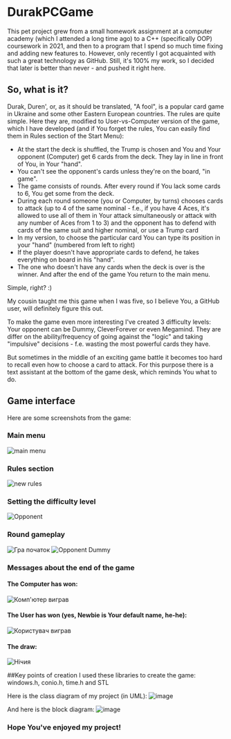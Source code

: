 # DurakPCGame
This pet project grew from a small homework assignment at a computer academy (which I attended a long time ago) to a C++ (specifically OOP) coursework in 2021, and then to a program that I spend so much time fixing and adding new features to. However, only recently I got acquainted with such a great technology as GitHub. Still, it's 100% my work, so I decided that later is better than never - and pushed it right here.

## So, what is it?
Durak,  Duren', or, as it should be translated, "A fool", is a popular card game in Ukraine and some other Eastern European countries.
The rules are quite simple. Here they are, modified to User-vs-Computer version of the game, which I have developed (and if You forget the rules, You can easily find them in Rules section of the Start Menu): 
- At the start the deck is shuffled, the Trump is chosen and You and Your opponent (Computer) get 6 cards from the deck. They lay in line in front of You, in Your "hand".
- You can't see the opponent's cards unless they're on the board, "in game".
- The game consists of rounds. After every round if You lack some cards to 6, You get some from the deck.
- During each round someone (you or Computer, by turns) chooses cards to attack (up to 4 of the same nominal - f.e., if you have 4 Aces, it's allowed to use all of them in Your attack simultaneously or attack with any number of Aces from 1 to 3) and the opponent has to defend with cards of the same suit and higher nominal, or use a Trump card
- In my version, to choose the particular card You can type its position in your "hand" (numbered from left to right)
- If the player doesn't have appropriate cards to defend, he takes everything on board in his "hand".
- The one who doesn't have any cards when the deck is over is the winner.
And after the end of the game You return to the main menu.

Simple, right? :)

My cousin taught me this game when I was five, so I believe You, a GitHub user, will definitely figure this out.

To make the game even more interesting I've created 3 difficulty levels: Your opponent can be Dummy, CleverForever or even Megamind. They are differ on the ability/frequency of going against the "logic" and taking "impulsive" decisions - f.e. wasting the most powerful cards they have. 

But sometimes in the middle of an exciting game battle it becomes too hard to recall even how to choose a card to attack. For this purpose there is a text assistant at the bottom of the game desk, which reminds You what to do.

## Game interface
Here are some screenshots from the game:

### Main menu
![main menu](https://user-images.githubusercontent.com/99298961/189718690-e33527aa-52bb-4d83-a634-80c7877800ca.jpg)

### Rules section
![new rules](https://user-images.githubusercontent.com/99298961/189718772-7703bc26-393d-4bce-8fe7-43bfb2cff5c3.jpg)

### Setting the difficulty level
![Opponent](https://user-images.githubusercontent.com/99298961/189719798-dc8973e9-88ef-4f5f-b182-b30a00cecd4f.jpg)

### Round gameplay
![Гра початок](https://user-images.githubusercontent.com/99298961/189721232-d65db8bd-3eda-4ceb-bc14-2a845af8aae9.jpg)
![Opponent Dummy](https://user-images.githubusercontent.com/99298961/189719963-9e468fc2-d95a-4083-9f73-1707019aa989.jpg)

### Messages about the end of the game

#### The Computer has won:
![Комп'ютер виграв](https://user-images.githubusercontent.com/99298961/189723619-e048df6d-510d-4789-a4b6-3dc19f825e47.jpg)

#### The User has won (yes, Newbie is Your default name, he-he):
![Користувач виграв](https://user-images.githubusercontent.com/99298961/189721417-dff3d540-67f9-411b-bb2b-5926ab348bb4.jpg)

#### The draw:
![Нічия](https://user-images.githubusercontent.com/99298961/189721449-e0cd05d3-480c-4529-a7ee-005a04c0308f.jpg)

##Key points of creation
I used these libraries to create the game: windows.h, conio.h, time.h and STL

Here is the class diagram of my project (in UML):
![image](https://user-images.githubusercontent.com/99298961/189722819-20e9833c-882d-4f0c-a783-6e1a4e1aef93.png)

And here is the block diagram:
![image](https://user-images.githubusercontent.com/99298961/189723088-99ae132e-2211-487f-a0eb-e976648087ea.png)

### Hope You've enjoyed my project!


